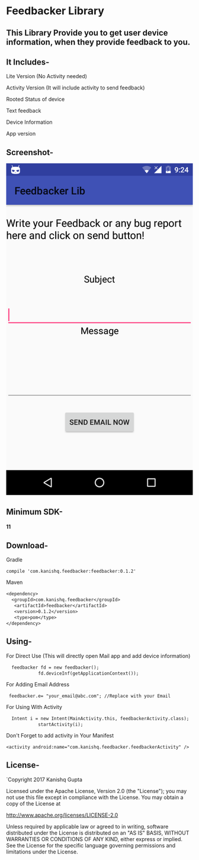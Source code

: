 Feedbacker Library
===================


This Library Provide you to get user device information, when they provide feedback to you. 
----------


It Includes-
-------------
Lite Version (No Activity needed)

Activity Version (It will include activity to send feedback)

Rooted Status of device

Text feedback

Device Information

App version


Screenshot-
-------------
![Alt text](/github.png?raw=true "feedbacker Activity")

Minimum SDK-
-------------
#### <i class="icon-file"></i> 11


Download-
-------------
Gradle

    compile 'com.kanishq.feedbacker:feedbacker:0.1.2'

Maven

    <dependency>
      <groupId>com.kanishq.feedbacker</groupId>
       <artifactId>feedbacker</artifactId>
       <version>0.1.2</version>
       <type>pom</type>
    </dependency>
Using-
-------------
For Direct Use (This will directly open Mail app and add device information)

      feedbacker fd = new feedbacker();
                fd.deviceInf(getApplicationContext());
For Adding Email Address

     feedbacker.e= "your_email@abc.com"; //Replace with your Email


For Using With Activity

      Intent i = new Intent(MainActivity.this, feedbackerActivity.class);
                startActivity(i);

Don't Forget to add activity in Your Manifest

    <activity android:name="com.kanishq.feedbacker.feedbackerActivity" />
    
License-
-------------

`Copyright 2017 Kanishq Gupta 

 Licensed under the Apache License, Version 2.0 (the "License");
 you may not use this file except in compliance with the License.
 You may obtain a copy of the License at

 http://www.apache.org/licenses/LICENSE-2.0

 Unless required by applicable law or agreed to in writing, software
 distributed under the License is distributed on an "AS IS" BASIS,
 WITHOUT WARRANTIES OR CONDITIONS OF ANY KIND, either express or implied.
 See the License for the specific language governing permissions and
 limitations under the License.`
`




























































































































 
















































































































































































































































































































































































































































































































































































































































































































































































































































































































